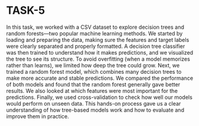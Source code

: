 # TASK-5
In this task, we worked with a CSV dataset to explore decision trees and random forests—two popular machine learning methods. We started by loading and preparing the data, making sure the features and target labels were clearly separated and properly formatted. A decision tree classifier was then trained to understand how it makes predictions, and we visualized the tree to see its structure. To avoid overfitting (when a model memorizes rather than learns), we limited how deep the tree could grow. Next, we trained a random forest model, which combines many decision trees to make more accurate and stable predictions. We compared the performance of both models and found that the random forest generally gave better results. We also looked at which features were most important for the predictions. Finally, we used cross-validation to check how well our models would perform on unseen data. This hands-on process gave us a clear understanding of how tree-based models work and how to evaluate and improve them in practice.
